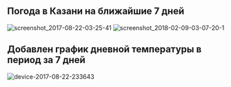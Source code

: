 ## Погода в Казани на ближайшие 7 дней

![screenshot_2017-08-22-03-25-41](https://user-images.githubusercontent.com/19315367/29543574-c47a4080-86ea-11e7-9e19-664b5e1326da.png)
![screenshot_2018-02-09-03-07-20-1](https://user-images.githubusercontent.com/19315367/36005356-54a64184-0d48-11e8-9936-6a4055e41dc2.png)
## Добавлен график дневной температуры в период за 7 дней

![device-2017-08-22-233643](https://user-images.githubusercontent.com/19315367/29586581-d9cf3180-8793-11e7-86f6-ddd6a1697061.gif)

